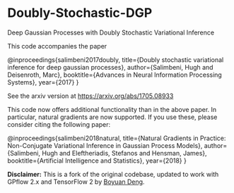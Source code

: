 # Doubly-Stochastic-DGP
Deep Gaussian Processes with Doubly Stochastic Variational Inference 

This code accompanies the paper

@inproceedings{salimbeni2017doubly,
  title={Doubly stochastic variational inference for deep gaussian processes},
  author={Salimbeni, Hugh and Deisenroth, Marc},
  booktitle={Advances in Neural Information Processing Systems},
  year={2017}
}

See the arxiv version at https://arxiv.org/abs/1705.08933

This code now offers additional functionality than in the above paper. In particular, natural gradients are now supported. If you use these, please consider citing the following paper:

@inproceedings{salimbeni2018natural,
  title={Natural Gradients in Practice: Non-Conjugate Variational Inference in Gaussian Process Models},
  author={Salimbeni, Hugh and Eleftheriadis, Stefanos and Hensman, James},
  booktitle={Artificial Intelligence and Statistics},
  year={2018}
}

**Disclaimer:** This is a fork of the original codebase, updated to work with GPflow 2.x and TensorFlow 2 by [Boyuan Deng](https://bydeng01.github.io/).